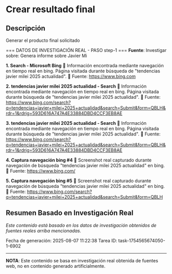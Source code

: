 # Crear resultado final

## Descripción
Generar el producto final solicitado



=== DATOS DE INVESTIGACIÓN REAL - PASO step-1 ===
**Fuente**: Investigar sobre: Genera informe sobre Javier Mi


**1. Search - Microsoft Bing**
   📄 Información encontrada mediante navegación en tiempo real en bing. Página visitada durante búsqueda de "tendencias javier milei 2025 actualidad".
   🔗 Fuente: https://www.bing.com


**2. tendencias javier milei 2025 actualidad - Search**
   📄 Información encontrada mediante navegación en tiempo real en bing. Página visitada durante búsqueda de "tendencias javier milei 2025 actualidad".
   🔗 Fuente: https://www.bing.com/search?q=tendencias+javier+milei+2025+actualidad&search=Submit&form=QBLH&rdr=1&rdrig=593D616A747A4E33884DBD4CCF3EB8AE


**3. tendencias javier milei 2025 actualidad - Search**
   📄 Información encontrada mediante navegación en tiempo real en bing. Página visitada durante búsqueda de "tendencias javier milei 2025 actualidad".
   🔗 Fuente: https://www.bing.com/search?q=tendencias+javier+milei+2025+actualidad&search=Submit&form=QBLH&rdr=1&rdrig=593D616A747A4E33884DBD4CCF3EB8AE


**4. Captura navegación bing #4**
   📄 Screenshot real capturado durante navegación de búsqueda "tendencias javier milei 2025 actualidad" en bing.
   🔗 Fuente: https://www.bing.com/


**5. Captura navegación bing #5**
   📄 Screenshot real capturado durante navegación de búsqueda "tendencias javier milei 2025 actualidad" en bing.
   🔗 Fuente: https://www.bing.com/search?q=tendencias+javier+milei+2025+actualidad&search=Submit&form=QBLH



## Resumen Basado en Investigación Real
*Este contenido está basado en los datos de investigación obtenidos de fuentes reales arriba mencionadas.*

Fecha de generación: 2025-08-07 11:22:38
Tarea ID: task-1754565674050-1-6902

---
**NOTA**: Este contenido se basa en investigación real obtenida de fuentes web, no en contenido generado artificialmente.
